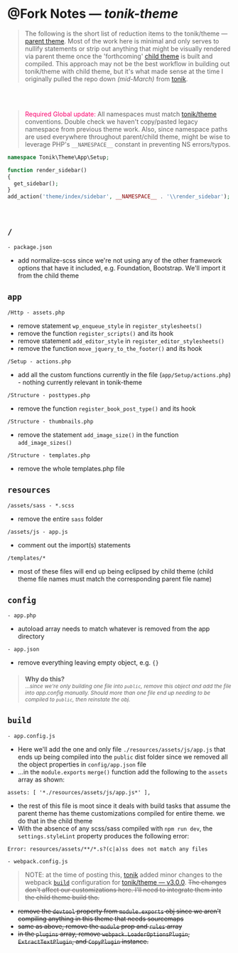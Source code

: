 # @Fork Notes &mdash; *tonik-theme*

> The following is the short list of reduction items to the tonik/theme &mdash; [parent theme](https://github.com/tonik/theme/tree/master). Most of the work here is minimal and only serves to nullify statements or strip out anything that might be visually rendered via parent theme once the 'forthcoming' [child theme](https://github.com/sushidub/tonik-child-theme) is built and compiled. This approach may not be the best workflow in building out tonik/theme with child theme, but it's what made sense at the time I originally pulled the repo down *(mid-March)* from [tonik](https://github.com/tonik).

<br><br>
> <span style="color:#FB006D">Required Global update:</span> All namespaces must match [tonik/theme](https://github.com/sushidub/tonik-theme/commit/10a79e6684dfe30698da94db6d49862a5c144381) conventions. Double check we haven't copy/pasted legacy namespace from previous theme work. Also, since namespace paths are used everywhere throughout parent/child theme, might be wise to leverage PHP's `__NAMESPACE__` constant in preventing NS errors/typos.

```php
namespace Tonik\Theme\App\Setup;

function render_sidebar()
{
  get_sidebar();
}
add_action('theme/index/sidebar', __NAMESPACE__ . '\\render_sidebar');
```
<br>

## `/`
`- package.json`
+ add normalize-scss since we're not using any of the other framework options that have it included, e.g. Foundation, Bootstrap. We'll import it from the child theme

## `app`
`/Http - assets.php`
+ remove statement `wp_enqueue_style` in `register_stylesheets()`
+ remove the function `register_scripts()` and its hook
+ remove statement `add_editor_style` in `register_editor_stylesheets()`
+ remove the function `move_jquery_to_the_footer()` and its hook

`/Setup - actions.php`
+ add all the custom functions currently in the file (`app/Setup/actions.php`) - nothing currently relevant in tonik-theme

`/Structure - posttypes.php`
+ remove the function `register_book_post_type()` and its hook

`/Structure - thumbnails.php`
+ remove the statement `add_image_size()` in the function `add_image_sizes()`

`/Structure - templates.php`
+ remove the whole templates.php file

## `resources`
`/assets/sass - *.scss`
+ remove the entire `sass` folder

`/assets/js - app.js`
+ comment out the import(s) statements

`/templates/*`
+ most of these files will end up being eclipsed by child theme (child theme file names must match the corresponding parent file name)

## `config`
`- app.php`
+ autoload array needs to match whatever is removed from the app directory

`- app.json`
+ remove everything leaving empty object, e.g. `{}`
> #### **Why do this?**<br><span style="font-weight:400;font-size:.75rem;">...*since we're only building one file into `public`, remove this object and add the file into app.config manually. Should more than one file end up needing to be compiled to `public`, then reinstate the obj.*</span>

## `build`
`- app.config.js`
+ Here we'll add the one and only file `./resources/assets/js/app.js` that ends up being compiled into the `public` dist folder since we removed all the object properties in `config/app.json` file
+ ...in the `module.exports` `merge()` function add the following to the `assets` array as shown:

```
assets: [ '*./resources/assets/js/app.js*' ],
```
+ the rest of this file is moot since it deals with build tasks that assume the parent theme has theme customizations compiled for entire theme. we do that in the child theme
+ With the absence of any scss/sass compiled with `npm run dev`, the `settings.styleLint` property produces the following error:
```
Error: resources/assets/**/*.s?(c|a)ss does not match any files
```

`- webpack.config.js`
> NOTE: at the time of posting this, [tonik](https://github.com/tonik) added minor changes to the webpack [`build`](https://github.com/tonik/theme/blob/master/build/webpack.config.js) configuration for [tonik/theme &mdash; v3.0.0](https://github.com/tonik/theme/tree/master). ~~The changes don't affect our customizations here. I'll need to integrate them into the child theme build tho.~~
+ ~~remove the `devtool` property from `module.exports` obj since we aren't compiling anything in this theme that needs sourcemaps~~
+ ~~same as above, remove the `module` prop and `rules` array~~
+ ~~in the `plugins` array, remove `webpack.LoaderOptionsPlugin`, `ExtractTextPlugin`, and `CopyPlugin` instance.~~


